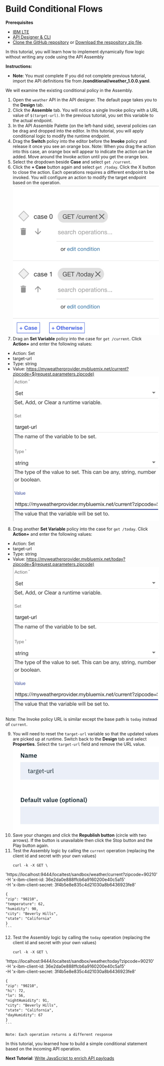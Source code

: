 # Build Conditional Flows

**Prerequisites**

* [IBM LTE](https://developer.ibm.com/apiconnect/2019/08/23/intall-local-test/)
 * [API Designer & CLI](https://www-945.ibm.com/support/fixcentral/swg/doIdentifyFixes)
 * [Clone the GitHub repository](https://github.com/ozairs/apiconnect-2018.git) or [Download the respository zip file](https://github.com/ozairs/apiconnect-2018/archive/master.zip). 

In this tutorial, you will learn how to implement dynamically flow logic without writing any code using the API Assembly

**Instructions:** 

* **Note**: You must complete If you did not complete previous tutorial, import the API definitions file from **<workspace>/conditional/weather_1.0.0.yaml**.

We will examine the existing conditional policy in the Assembly.

1. Open the `weather` API in the API designer. The default page takes you to the **Design** tab.
2. Click the **Assemble** tab. You will notice a single Invoke policy with a URL value of `$(target-url)`. In the previous tutorial, you set this variable to the actual endpoint.
3. In the API Assemble Palette (on the left-hand side), several policies can be drag and dropped into the editor. In this tutorial, you will apply conditional logic to modify the runtime endpoint.
4. Drag the **Switch** policy into the editor before the **Invoke** policy and release it once you see an orange box.
   Note: When you drag the action into this case, an orange box will appear to indicate the action can be added. Move around the Invoke action until you get the orange box. 
5. Select the dropdown beside **Case** and select `get /current`. 
6. Click the **+ Case** button again and select `get /today`. Click the X button to close the action. Each operations requires a different endpoint to be invoked. You will configure an action to modify the target endpoint based on the operation.
	![Assembly](_images/switch.jpg)
7. Drag an **Set Variable** policy into the case for `get /current`. Click **Action+** and enter the following values:
 * Action: Set
 * target-url
 * Type: string
 * Value: https://myweatherprovider.mybluemix.net/current?zipcode=$(request.parameters.zipcode)
	![Assembly](_images/create_variable.jpg)
8. Drag another **Set Variable** policy into the case for `get /today`. Click **Action+** and enter the following values:
 * Action: Set
 * target-url
 * Type: string
 * Value: https://myweatherprovider.mybluemix.net/today?zipcode=$(request.parameters.zipcode)
	![Assembly](_images/create_variable.jpg)

  Note: The Invoke policy URL is similar except the base path is `today` instead of `current`.

9. You will need to reset the `target-url` variable so that the updated values are picked up at runtime. Switch back to the **Design** tab and select **Properties**. Select the `target-url` field and remove the URL value.
	![Assembly](_images/reset_variable.jpg)
10. Save your changes and click the **Republish button** (circle with two arrows). If the button is unavailable then click the Stop button and the Play button again.
11. Test the Assembly logic by calling the `current` operation (replacing the client id and secret with your own values)
    ```
    curl -k -X GET \
  'https://localhost:9444/localtest/sandbox/weather/current?zipcode=90210' \
  -H 'x-ibm-client-id: 36e2da0e888ffcb6a9160200e40c5a15' \
  -H 'x-ibm-client-secret: 3f4b5e8e835c4d21030a8b6436923fe8'

  	{
    "zip": "90210",
    "temperature": 62,
    "humidity": 90,
    "city": "Beverly Hills",
    "state": "California"
	}
    ```
12. Test the Assembly logic by calling the `today` operation (replacing the client id and secret with your own values)
    ```
    curl -k -X GET \
  'https://localhost:9444/localtest/sandbox/weather/today?zipcode=90210' \
  -H 'x-ibm-client-id: 36e2da0e888ffcb6a9160200e40c5a15' \
  -H 'x-ibm-client-secret: 3f4b5e8e835c4d21030a8b6436923fe8'

	{
    "zip": "90210",
    "hi": 72,
    "lo": 56,
    "nightHumidity": 91,
    "city": "Beverly Hills",
    "state": "California",
    "dayHumidity": 67
  	}
    ```

	Note: Each operation returns a different response

In this tutorial, you learned how to build a simple conditional statement based on the incoming API operation.

**Next Tutorial**: [Write JavaScript to enrich API payloads](../master/gatewayscript/README.md)